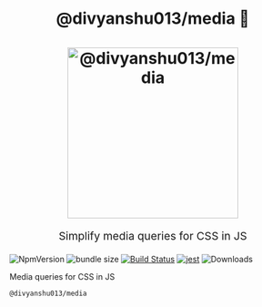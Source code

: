 <h1 align="center">
  @divyanshu013/media 💃
  <br>
  <br>
  <a href="https://www.emojione.com/emoji/1f483">
    <img src="https://d3qhp42p4neron.cloudfront.net/3.1/png/512/1f483.png?Expires=1534538155&Signature=Qb9aSKSU-aU1ERBl2D0Kt1nqoVbXZ0Ko1OkCkbIr65j90XhmOvn2--bfuECao-Dr8seFtjnWz-FsNWLJXMRzjPqIJ9pnCJDnriXsa2DVIG11-y~cKoPkU3HLKQe4h~Qjm2Mnjb0IyA9o2AC3~NG4cT5ZZrW2JzW~9IQ1k7OFaPX6QU7I8oxHK~fWg1fPSX7o--sY9yrS7VjVfFnX6vcHzks3gjuyeUnZFGjNnwG3QtERMH1Kfjq3pSrHiJtyIdibdBZzJHkNqHMMVJDva966Ets~yVvXUN8velRI2FIwkXDe3n08x925T~5nP80S9qyp53Yol8ZfJLa5iW6gj98P3Q__&Key-Pair-Id=APKAIRGCVGOY7DOKYTJA" alt="@divyanshu013/media" title="@divyanshu013/media" width="300">
  </a>
  <br>
</h1>
<p align="center" style="font-size: 1.2rem;">Simplify media queries for CSS in JS</p>

![NpmVersion](https://img.shields.io/npm/v/@divyanshu013/media.svg)
![bundle size](https://img.shields.io/bundlephobia/minzip/@divyanshu013/media.svg)
[![Build Status](https://travis-ci.org/divyanshu013/media.svg?branch=master)](https://travis-ci.org/divyanshu013/media)
[![jest](https://facebook.github.io/jest/img/jest-badge.svg)](https://github.com/facebook/jest)
![Downloads](https://img.shields.io/npm/dt/@divyanshu013/media.svg)

Media queries for CSS in JS

`@divyanshu013/media`
